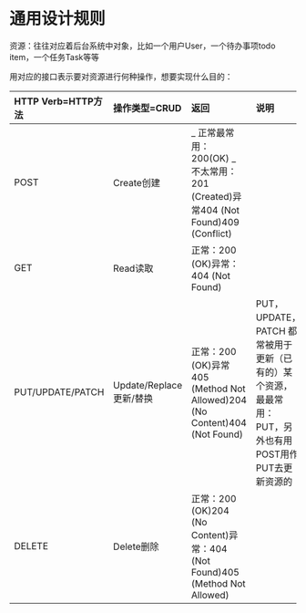 # 通用设计规则

资源：往往对应着后台系统中对象，比如一个用户User，一个待办事项todo item，一个任务Task等等

用对应的接口表示要对资源进行何种操作，想要实现什么目的：

| HTTP Verb=HTTP方法 | 操作类型=CRUD | 返回 | 说明 |
| :--- | :--- | :--- | :--- |
| POST | Create创建 | _ 正常最常用：200\(OK\) _ 不太常用：201 \(Created\)异常404 \(Not Found\)409 \(Conflict\) |
| GET | Read读取 | 正常：200 \(OK\)异常：404 \(Not Found\) |  |
| PUT/UPDATE/PATCH | Update/Replace更新/替换 | 正常：200 \(OK\)异常405 \(Method Not Allowed\)204 \(No Content\)404 \(Not Found\) | PUT，UPDATE，PATCH 都常被用于 更新（已有的）某个资源，最最常用：PUT，另外也有用POST用作PUT去更新资源的 |
| DELETE | Delete删除 | 正常：200 \(OK\)204 \(No Content\)异常：404 \(Not Found\)405 \(Method Not Allowed\) |  |



